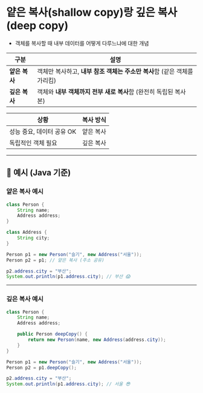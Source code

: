 # 얕은 복사(shallow copy)랑 깊은 복사(deep copy)
- 객체를 복사할 때 내부 데이터를 어떻게 다루느냐에 대한 개념

| 구분        | 설명                                           |
| --------- | -------------------------------------------- |
| **얕은 복사** | 객체만 복사하고, **내부 참조 객체는 주소만 복사**함 (같은 객체를 가리킴) |
| **깊은 복사** | 객체와 **내부 객체까지 전부 새로 복사**함 (완전히 독립된 복사본)      |

| 상황               | 복사 방식 |
| ---------------- | ----- |
| 성능 중요, 데이터 공유 OK | 얕은 복사 |
| 독립적인 객체 필요       | 깊은 복사 |


____

## 📌 예시 (Java 기준)
### 얕은 복사 예시
~~~ java
class Person {
    String name;
    Address address;
}

class Address {
    String city;
}

Person p1 = new Person("슬기", new Address("서울"));
Person p2 = p1; // 얕은 복사 (주소 공유)

p2.address.city = "부산";
System.out.println(p1.address.city); // 부산 😱

~~~

----

### 깊은 복사 예시
~~~ java
class Person {
    String name;
    Address address;

    public Person deepCopy() {
        return new Person(name, new Address(address.city));
    }
}

Person p1 = new Person("슬기", new Address("서울"));
Person p2 = p1.deepCopy();

p2.address.city = "부산";
System.out.println(p1.address.city); // 서울 😎

~~~